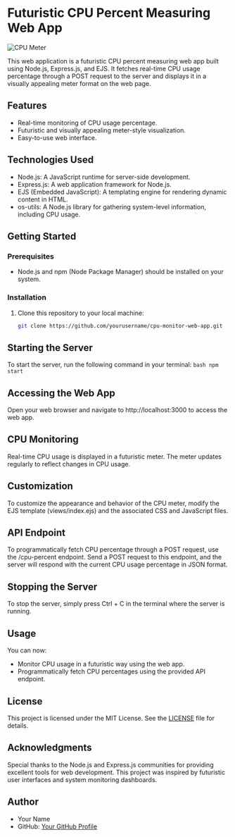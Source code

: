 # Futuristic CPU Percent Measuring Web App

![CPU Meter](cpu-meter.png)

This web application is a futuristic CPU percent measuring web app built using Node.js, Express.js, and EJS. It fetches real-time CPU usage percentage through a POST request to the server and displays it in a visually appealing meter format on the web page.

## Features

- Real-time monitoring of CPU usage percentage.
- Futuristic and visually appealing meter-style visualization.
- Easy-to-use web interface.

## Technologies Used

- Node.js: A JavaScript runtime for server-side development.
- Express.js: A web application framework for Node.js.
- EJS (Embedded JavaScript): A templating engine for rendering dynamic content in HTML.
- os-utils: A Node.js library for gathering system-level information, including CPU usage.

## Getting Started

### Prerequisites

- Node.js and npm (Node Package Manager) should be installed on your system.

### Installation

1. Clone this repository to your local machine:

   ```bash
   git clone https://github.com/yourusername/cpu-monitor-web-app.git

## Starting the Server

To start the server, run the following command in your terminal:
 ```bash npm start ```

## Accessing the Web App

Open your web browser and navigate to http://localhost:3000 to access the web app.

## CPU Monitoring

Real-time CPU usage is displayed in a futuristic meter. The meter updates regularly to reflect changes in CPU usage.

## Customization

To customize the appearance and behavior of the CPU meter, modify the EJS template (views/index.ejs) and the associated CSS and JavaScript files.

## API Endpoint
To programmatically fetch CPU percentage through a POST request, use the /cpu-percent endpoint. Send a POST request to this endpoint, and the server will respond with the current CPU usage percentage in JSON format.

## Stopping the Server

To stop the server, simply press Ctrl + C in the terminal where the server is running.

## Usage

You can now:

- Monitor CPU usage in a futuristic way using the web app.
- Programmatically fetch CPU percentages using the provided API endpoint.

## License

This project is licensed under the MIT License. See the [LICENSE](LICENSE) file for details.

## Acknowledgments

Special thanks to the Node.js and Express.js communities for providing excellent tools for web development. This project was inspired by futuristic user interfaces and system monitoring dashboards.

## Author

- Your Name
- GitHub: [Your GitHub Profile](https://github.com/yourusername)


